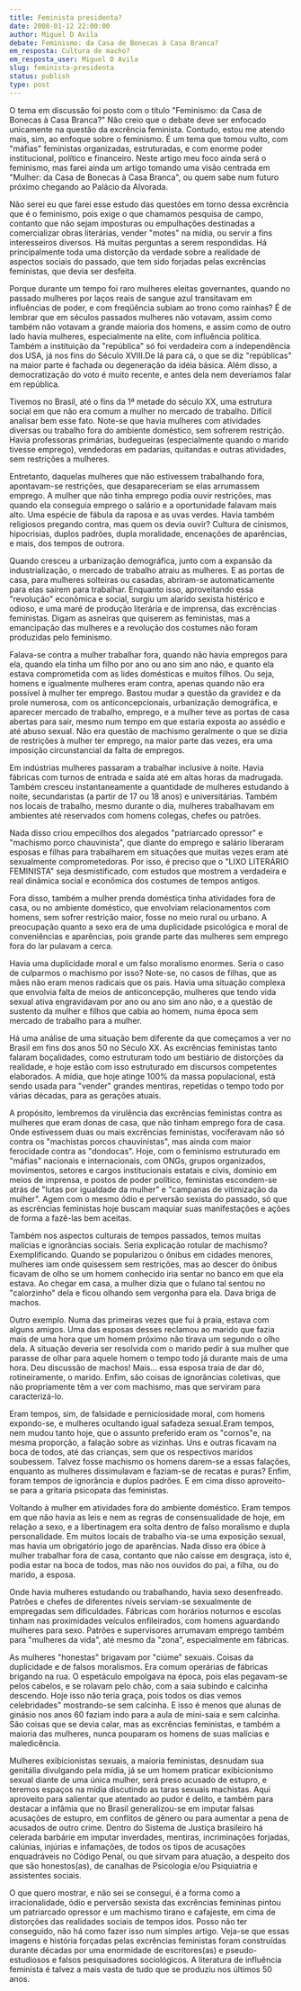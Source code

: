 ```yaml
---
title: Feminista presidenta?
date: 2008-01-12 22:00:00
author: Miguel D Avila
debate: Feminismo: da Casa de Bonecas à Casa Branca?
em_resposta: Cultura de macho?
em_resposta_user: Miguel D Avila
slug: feminista-presidenta
status: publish 
type: post
---
```


O tema em discussão foi posto com o título "Feminismo: da Casa de Bonecas à Casa Branca?" Não creio que o debate deve ser enfocado unicamente na questão da excrência feminista. Contudo, estou me atendo mais, sim, ao enfoque sobre o feminismo. É um tema que tomou vulto, com "máfias" feministas organizadas, estruturadas, e com enorme poder institucional, político e financeiro. Neste artigo meu foco ainda será o feminismo, mas farei ainda um artigo tomando uma visão centrada em "Mulher: da Casa de Bonecas à Casa Branca", ou quem sabe num futuro próximo chegando ao Palácio da Alvorada.  

  

Não serei eu que farei esse estudo das questões em torno dessa excrência que é o feminismo, pois exige o que chamamos pesquisa de campo, contanto que não sejam imposturas ou empulhações destinadas a comercializar obras literárias, vender "motes" na mídia, ou servir a fins interesseiros diversos. Há muitas perguntas a serem respondidas. Há principalmente toda uma distorção da verdade sobre a realidade de aspectos sociais do passado, que tem sido forjadas pelas excrências feministas, que devia ser desfeita.   

  

Porque durante um tempo foi raro mulheres eleitas governantes, quando no passado mulheres por laços reais de sangue azul transitavam em influências de poder, e com freqüência subiam ao trono como rainhas? É de lembrar que em séculos passados mulheres não votavam, assim como também não votavam a grande maioria dos homens, e assim como de outro lado havia mulheres, especialmente na elite, com influência política. Também a instituição da "república" só foi verdadeira com a independência dos USA, já nos fins do Século XVIII.De lá para cá, o que se diz "repúblicas" na maior parte é fachada ou degeneração da idéia básica. Além disso, a democratização do voto é muito recente, e antes dela nem deveríamos falar em república.   

  

Tivemos no Brasil, até o fins da 1ª metade do século XX, uma estrutura social em que não era comum a mulher no mercado de trabalho. Difícil analisar bem esse fato. Note-se que havia mulheres com atividades diversas ou trabalho fora do ambiente doméstico, sem sofrerem restrição. Havia professoras primárias, budegueiras (especialmente quando o marido tivesse emprego), vendedoras em padarias, quitandas e outras atividades, sem restrições a mulheres.   

  

Entretanto, daquelas mulheres que não estivessem trabalhando fora, apontavam-se restrições, que desapareceriam se elas arrumassem emprego. A mulher que não tinha emprego podia ouvir restrições, mas quando ela conseguia emprego o salário e a oportunidade falavam mais alto. Uma espécie de fábula da raposa e as uvas verdes. Havia também religiosos pregando contra, mas quem os devia ouvir? Cultura de cinismos, hipocrisias, duplos padrões, dupla moralidade, encenações de aparências, e mais, dos tempos de outrora.   

  

Quando cresceu a urbanização demográfica, junto com a expansão da industrialização, o mercado de trabalho atraiu as mulheres. E as portas de casa, para mulheres solteiras ou casadas, abriram-se automaticamente para elas saírem para trabalhar. Enquanto isso, aproveitando essa "revolução" econômica e social, surgiu um alarido sexista histérico e odioso, e uma maré de produção literária e de imprensa, das excrências feministas. Digam as asneiras que quiserem as feministas, mas a emancipação das mulheres e a revolução dos costumes não foram produzidas pelo feminismo.   

  

Falava-se contra a mulher trabalhar fora, quando não havia empregos para ela, quando ela tinha um filho por ano ou ano sim ano não, e quanto ela estava comprometida com as lides domésticas e muitos filhos. Ou seja, homens e igualmente mulheres eram contra, apenas quando não era possível à mulher ter emprego. Bastou mudar a questão da gravidez e da prole numerosa, com os anticoncepcionais, urbanização demográfica, e aparecer mercado de trabalho, emprego, e a mulher teve as portas de casa abertas para sair, mesmo num tempo em que estaria exposta ao assédio e até abuso sexual. Não era questão de machismo geralmente o que se dizia de restrições à mulher ter emprego, na maior parte das vezes, era uma imposição circunstancial da falta de empregos.  

  

Em indústrias mulheres passaram a trabalhar inclusive à noite. Havia fábricas com turnos de entrada e saída até em altas horas da madrugada. Também cresceu instantaneamente a quantidade de mulheres estudando à noite, secundaristas (a partir de 17 ou 18 anos) e universitárias. Também nos locais de trabalho, mesmo durante o dia, mulheres trabalhavam em ambientes até reservados com homens colegas, chefes ou patrões.   

  

Nada disso criou empecilhos dos alegados "patriarcado opressor" e "machismo porco chauvinista", que diante do emprego e salário liberaram esposas e filhas para trabalharem em situações que muitas vezes eram até sexualmente comprometedoras. Por isso, é preciso que o "LIXO LITERÁRIO FEMINISTA" seja desmistificado, com estudos que mostrem a verdadeira e real dinâmica social e econômica dos costumes de tempos antigos.   

  

Fora disso, também a mulher prenda doméstica tinha atividades fora de casa, ou no ambiente doméstico, que envolviam relacionamentos com homens, sem sofrer restrição maior, fosse no meio rural ou urbano. A preocupação quanto a sexo era de uma duplicidade psicológica e moral de conveniências e aparências, pois grande parte das mulheres sem emprego fora do lar pulavam a cerca.   

  

Havia uma duplicidade moral e um falso moralismo enormes. Seria o caso de culparmos o machismo por isso? Note-se, no casos de filhas, que as mães não eram menos radicais que os pais. Havia uma situação complexa que envolvia falta de meios de anticoncepção, mulheres que tendo vida sexual ativa engravidavam por ano ou ano sim ano não, e a questão de sustento da mulher e filhos que cabia ao homem, numa época sem mercado de trabalho para a mulher.   

  

Há uma análise de uma situação bem diferente da que começamos a ver no Brasil em fins dos anos 50 no Século XX. As excrências feministas tanto falaram boçalidades, como estruturam todo um bestiário de distorções da realidade, e hoje estão com isso estruturado em discursos competentes elaborados. A mídia, que hoje atinge 100% da massa populacional, está sendo usada para "vender" grandes mentiras, repetidas o tempo todo por várias décadas, para as gerações atuais.  

  

A propósito, lembremos da virulência das excrências feministas contra as mulheres que eram donas de casa, que não tinham emprego fora de casa. Onde estivessem duas ou mais excrências feministas, vociferavam não só contra os "machistas porcos chauvinistas", mas ainda com maior ferocidade contra as "dondocas". Hoje, com o feminismo estruturado em "máfias" nacionais e internacionais, com ONGs, grupos organizados, movimentos, setores e cargos institucionais estatais e civis, domínio em meios de imprensa, e postos de poder político, feministas escondem-se atrás de "lutas por igualdade da mulher" e "campanas de vitimização da mulher". Agem com o mesmo ódio e perversão sexista do passado, só que as escrências feministas hoje buscam maquiar suas manifestações e ações de forma a fazê-las bem aceitas.   

  

Também nos aspectos culturais de tempos passados, temos muitas malícias e ignorâncias sociais. Seria explicação rotular de machismo? Exemplificando. Quando se popularizou o ônibus em cidades menores, mulheres iam onde quisessem sem restrições, mas ao descer do ônibus ficavam de olho se um homem conhecido iria sentar no banco em que ela estava. Ao chegar em casa, a mulher dizia que o fulano tal sentou no "calorzinho" dela e ficou olhando sem vergonha para ela. Dava briga de machos.  

  

Outro exemplo. Numa das primeiras vezes que fui à praia, estava com alguns amigos. Uma das esposas desses reclamou ao marido que fazia mais de uma hora que um homem próximo não tirava um segundo o olho dela. A situação deveria ser resolvida com o marido pedir à sua mulher que parasse de olhar para aquele homem o tempo todo já durante mais de uma hora. Deu discussão de machos! Mais... essa esposa traia de dar dó, rotineiramente, o marido. Enfim, são coisas de ignorâncias coletivas, que não propriamente têm a ver com machismo, mas que serviram para caracterizá-lo.  

  

Eram tempos, sim, de falsidade e perniciosidade moral, com homens expondo-se, e mulheres ocultando igual safadeza sexual.Eram tempos, nem mudou tanto hoje, que o assunto preferido eram os "cornos"e, na mesma proporção, a falação sobre as vizinhas. Uns e outras ficavam na boca de todos, até das crianças, sem que os respectivos maridos soubessem. Talvez fosse machismo os homens darem-se a essas falações, enquanto as mulheres dissimulavam e faziam-se de recatas e puras? Enfim, foram tempos de ignorância e duplos padrões. E em cima disso aproveito-se para a gritaria psicopata das feministas.   

  

Voltando à mulher em atividades fora do ambiente doméstico. Eram tempos em que não havia as leis e nem as regras de consensualidade de hoje, em relação a sexo, e a libertinagem era solta dentro de falso moralismo e dupla personalidade. Em muitos locais de trabalho via-se uma exposição sexual, mas havia um obrigatório jogo de aparências. Nada disso era óbice à mulher trabalhar fora de casa, contanto que não caísse em desgraça, isto é, podia estar na boca de todos, mas não nos ouvidos do pai, a filha, ou do marido, a esposa.   

  

Onde havia mulheres estudando ou trabalhando, havia sexo desenfreado. Patrões e chefes de diferentes níveis serviam-se sexualmente de empregadas sem dificuldades. Fábricas com horários noturnos e escolas tinham nas proximidades veículos enfileirados, com homens aguardando mulheres para sexo. Patrões e supervisores arrumavam emprego também para "mulheres da vida", até mesmo da "zona", especialmente em fábricas.  

  

 As mulheres "honestas" brigavam por "ciúme" sexuais. Coisas da duplicidade e de falsos moralismos. Era comum operárias de fábricas brigando na rua. O espetáculo empolgava na época, pois elas pegavam-se pelos cabelos, e se rolavam pelo chão, com a saia subindo e calcinha descendo. Hoje isso não teria graça, pois todos os dias vemos celebridades" mostrando-se sem calcinha. E isso é menos que alunas de ginásio nos anos 60 faziam indo para a aula de mini-saia e sem calcinha. São coisas que se devia calar, mas as excrências feministas, e também a maioria das mulheres, nunca pouparam os homens de suas malícias e maledicência.   

  

Mulheres exibicionistas sexuais, a maioria feministas, desnudam sua genitália divulgando pela mídia, já se um homem praticar exibicionismo sexual diante de uma única mulher, será preso acusado de estupro, e teremos espaços na mídia discutindo as taras sexuais machistas. Aqui aproveito para salientar que atentado ao pudor é delito, e também para destacar a infâmia que no Brasil generalizou-se em imputar falsas acusações de estupro, em conflitos de gênero ou para aumentar a pena de acusados de outro crime. Dentro do Sistema de Justiça brasileiro há celerada barbárie em imputar inverdades, mentiras, incriminações forjadas, calúnias, injúrias e infamações, de todos os tipos de acusações enquadráveis no Código Penal, ou que sirvam para atuação, a despeito dos que são honestos(as), de canalhas de Psicologia e/ou Psiquiatria e assistentes sociais.   

  

O que quero mostrar, e não sei se consegui, é a forma como a irracionalidade, ódio e perversão sexista das excrências femininas pintou um patriarcado opressor e um machismo tirano e cafajeste, em cima de distorções das realidades sociais de tempos idos. Posso não ter conseguido, não há como fazer isso num simples artigo. Veja-se que essas imagens e história forçadas pelas excrências feministas foram construídas durante décadas por uma enormidade de escritores(as) e pseudo-estudiosos e falsos pesquisadores sociológicos. A literatura de influência feminista é talvez a mais vasta de tudo que se produziu nos últimos 50 anos.
